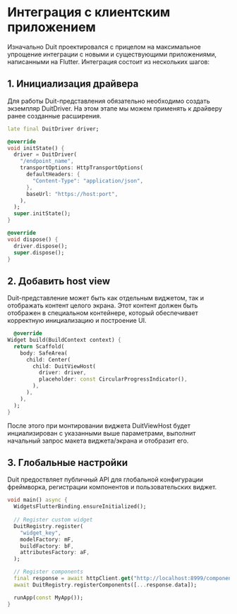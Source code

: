 # Интеграция с клиентским приложением

Изначально Duit проектировался с прицелом на максимальное упрощение интеграции с новыми и
существующими приложениями, написанными на Flutter. Интеграция состоит из нескольких шагов:

## 1. Инициализация драйвера

Для работы Duit-представления обязательно необходимо создать экземпляр DuitDriver. На этом этапе мы
можем применять к драйверу ранее созданные расширения.

```dart
late final DuitDriver driver;

@override
void initState() {
  driver = DuitDriver(
    "/endpoint_name",
    transportOptions: HttpTransportOptions(
      defaultHeaders: {
        "Content-Type": "application/json",
      },
      baseUrl: "https://host:port",
    ),
  );
  super.initState();
}

@override
void dispose() {
  driver.dispose();
  super.dispose();
}
```

## 2. Добавить host view

Duit-представление может быть как отдельным виджетом, так и отображать контент целого экрана. Этот
контент должен быть отображен в специальном контейнере, который обеспечивает корректную
инициализацию и построение UI.

```dart
  @override
Widget build(BuildContext context) {
  return Scaffold(
    body: SafeArea(
      child: Center(
        child: DuitViewHost(
          driver: driver,
          placeholder: const CircularProgressIndicator(),
        ),
      ),
    ),
  );
}
```

После этого при монтировании виджета DuitViewHost будет инциализирован с указанными выше
параметрами, выполнит начальный запрос макета виджета/экрана и отобразит его.

## 3. Глобальные настройки

Duit предоствляет публичный API для глобальной конфигурации фреймворка, регистрации компонентов и
пользовательских виджет.

```dart
void main() async {
  WidgetsFlutterBinding.ensureInitialized();
  
  // Register custom widget
  DuitRegistry.register(
    "widget_key",
    modelFactory: mF,
    buildFactory: bF,
    attributesFactory: aF,
  );

  // Register components
  final response = await httpClient.get("http://localhost:8999/components");
  await DuitRegistry.registerComponents([...response.data]);

  runApp(const MyApp());
}
```